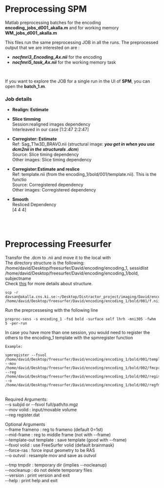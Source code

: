 # Preprocessing SPM
Matlab preprocessing batches for the encoding **encoding_jobs_d001_akalla.m** and for working memory **WM_jobs_d001_akalla.m**

This files run the same preprocessing JOB in all the runs. The preprocessed output that we are interested on are :  
+ ***nocfmri3_Encoding_Ax.nii*** for the encoding
+ ***nocfmri5_task_Ax.nii*** for the working memory task
<br/>

If you want to explore the JOB for a single run in the UI of **SPM**, you can open the **batch_1.m**.

### Job details
+ **Realign: Estimate**

+ **Slice timming**
      <br/>
      Session:realigned images dependency
      <br/>
      Interleaved in our case [1:2:47 2:2:47]
      <br/>

+ **Corregister: Estimate**
      <br/>
      Ref: Sag_T1w3D_BRAVO.nii (structural image: ***you get in when you use dcm2nii in the structurals .dcm***)
      <br/>
      Source: Slice timing dependency
      <br/>
      Other images: Slice timing dependency
      <br/>
     
+ **Corregister:Estimate and reslice**
      <br/>
      Ref: template.nii (from the encoding_1/bold/001/template.nii). This is the functio
      <br/>
      Source: Corregistered dependency
      <br/>
      Other images: Corregistered dependency
      <br/>
     
+ **Smooth**
      <br/>
      Resliced Dependency
      <br/>
      [4 4 4]
 
 

<br/>
<br/>

# Preprocessing Freesurfer

Transfor the .dcm to .nii and move it to the local with
<br/>
The directory structure is the following:
<br/>
/home/david/Desktop/freesurfer/David/encoding/encoding_1, sessidlist
<br/>
/home/david/Desktop/freesurfer/David/encoding/encoding_1/bold, subjectname
<br/>
Check [this](https://surfer.nmr.mgh.harvard.edu/fswiki/FsFastTutorialV5.1/FsFastDirStruct) for more details about structure.

```
scp -r davsan@akalla.cns.ki.se:~/Desktop/Distractor_project/imaging/David/encoding_mapping/run6/fmri3_Encoding_Ax.nii /home/david/Desktop/freesurfer/David/encoding/encoding_1/bold/001/f.nii
```

Run the preprcessesing with the following line
<br/>
```
preproc-sess -s encoding_1 -fsd bold -surface self lhrh -mni305 -fwhm 5 -per-run
```

In case you have more than one session, you would need to register the others to the encoding_1 template with the 
spmregister function

```
Example:

spmregister --fsvol /home/david/Desktop/freesurfer/David/encoding/encoding_1/bold/001/template.nii.gz --mov /home/david/Desktop/freesurfer/David/encoding/encoding_1/bold/002/fmcpr.nii.gz --reg /home/david/Desktop/freesurfer/David/encoding/encoding_1/bold/002/register_templ_enc1.dat --o /home/david/Desktop/freesurfer/David/encoding/encoding_1/bold/002/regfmcpr.nii.gz
```

<br/>
Required Arguments:
<br/>
   --s subjid   or  --fsvol full/path/to.mgz 
   <br/>
   --mov volid  : input/movable volume
   <br/>
   --reg register.dat
   <br/>

Optional Arguments
<br/>
   --frame frameno : reg to frameno (default 0=1st)
   <br/>
   --mid-frame : reg to middle frame (not with --frame)
   <br/>
   --template-out template : save template (good with --frame)
   <br/>
   --fsvol volid : use FreeSurfer volid (default brainmask)
   <br/>
   --force-ras : force input geometry to be RAS
   <br/>
   --o outvol : resample mov and save as outvol
   <br/>

   --tmp tmpdir  : temporary dir (implies --nocleanup)
   <br/>
   --nocleanup  : do not delete temporary files
   <br/>
   --version : print version and exit
   <br/>
   --help    : print help and exit
   <br/>


